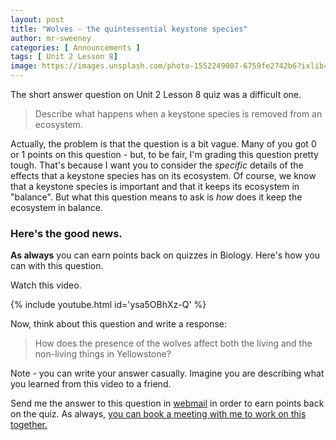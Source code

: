 ```yaml
---
layout: post
title: "Wolves - the quintessential keystone species"
author: mr-sweeney
categories: [ Announcements ]
tags: [ Unit 2 Lesson 8]
image: https://images.unsplash.com/photo-1552249007-6759fe2742b6?ixlib=rb-1.2.1&ixid=eyJhcHBfaWQiOjEyMDd9&auto=format&fit=crop&w=719&q=80
---
```


The short answer question on Unit 2 Lesson 8 quiz was a difficult one. 

> Describe what happens when a keystone species is removed from an ecosystem.

Actually, the problem is that the question is a bit vague. Many of you got 0 or 1 points on this question - but, to be fair, I'm grading this question pretty tough. That's because I want you to consider the *specific* details of the effects that a keystone species has on its ecosystem. Of course, we know that a keystone species is important and that it keeps its ecosystem in "balance". But what this question means to ask is *how* does it keep the ecosystem in balance.

### Here's the good news.

**As always** you can earn points back on quizzes in Biology. Here's how you can with this question.

Watch this video.

{% include youtube.html id='ysa5OBhXz-Q' %}

Now, think about this question and write a response:

> How does the presence of the wolves affect both the living and the non-living things in Yellowstone? 

Note - you can write your answer casually. Imagine you are describing what you learned from this video to a friend.

Send me the answer to this question in [webmail](https://www.connexus.com/webmail?hideHeader=true/#/composemessage?idWebuser=2786770) in order to earn points back on the quiz. As always, [you can book a meeting with me to work on this together.](www.jasweeney.youcanbook.me)


